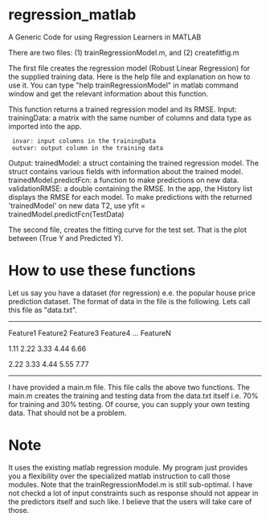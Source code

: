 # regression_matlab
A Generic Code for using Regression Learners in MATLAB

There are two files: (1) trainRegressionModel.m, and (2) createfitfig.m

The first file creates the regression model (Robust Linear Regression) for the supplied training data. Here is the help file and explanation on how to use it. You can type "help trainRegressionModel" in matlab command window and get the relevant information about this function.

This function returns a trained regression model and its RMSE. 
  Input:
     trainingData: a matrix with the same number of columns and data type
      as imported into the app.
     
     invar: input columns in the trainingData
     outvar: output column in the training data
  Output:
    trainedModel: a struct containing the trained regression model. The
      struct contains various fields with information about the trained
      model.
      trainedModel.predictFcn: a function to make predictions on new data.
      validationRMSE: a double containing the RMSE. In the app, the
      History list displays the RMSE for each model.
 To make predictions with the returned 'trainedModel' on new data T2, use
   yfit = trainedModel.predictFcn(TestData)


The second file, creates the fitting curve for the test set. That is the plot between (True Y and Predicted Y).

# How to use these functions

Let us say you have a dataset (for regression) e.e. the popular house price prediction dataset. The format of data in the file is the following. Lets call this file as "data.txt".

__________________________________________________________________________

Feature1      Feature2       Feature3        Feature4 ...   FeatureN

1.11           2.22           3.33            4.44            6.66

2.22           3.33           4.44            5.55            7.77

__________________________________________________________________________


I have provided a main.m file. This file calls the above two functions. The main.m creates the training and testing data from the data.txt itself i.e. 70% for training and 30% testing. Of course, you can supply your own testing data. That should not be a problem.


# Note

It uses the existing matlab regression module. My program just provides you a flexibility over the specialized matlab instruction to call those modules. Note that the trainRegressionModel.m is still sub-optimal. I have not checkd a lot of input constraints such as response should not appear in the predictors itself and such like. I believe that the users will take care of those.
